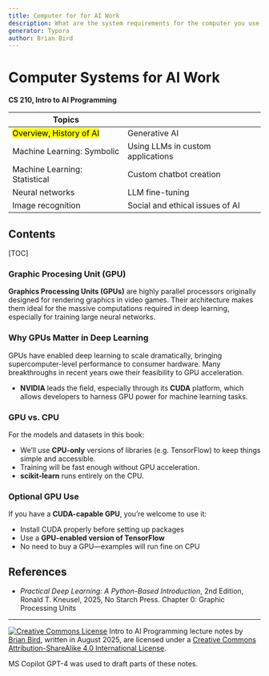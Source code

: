 ```yaml
---
title: Computer for for AI Work
description: What are the system requirements for the computer you use to do AI work.
generator: Typora
author: Brian Bird
---
```


<h1>Computer Systems for AI Work</h1>

**CS 210, Intro to AI Programming**

| Topics                               |                                   |
| ------------------------------------ | --------------------------------- |
| <mark>Overview, History of AI</mark> | Generative AI                     |
| Machine Learning: Symbolic           | Using LLMs in custom applications |
| Machine Learning: Statistical        | Custom chatbot creation           |
| Neural networks                      | LLM fine-tuning                   |
| Image recognition                    | Social and ethical issues of AI   |



<h2>Contents</h2>

[TOC]

### Graphic Procesing Unit (GPU)

**Graphics Processing Units (GPUs)** are highly parallel processors originally designed for rendering graphics in video games. Their architecture makes them ideal for the massive computations required in deep learning, especially for training large neural networks.

### Why GPUs Matter in Deep Learning

GPUs have enabled deep learning to scale dramatically, bringing supercomputer-level performance to consumer hardware. Many breakthroughs in recent years owe their feasibility to GPU acceleration.

- **NVIDIA** leads the field, especially through its **CUDA** platform, which allows developers to harness GPU power for machine learning tasks.

### GPU vs. CPU

For the models and datasets in this book:

- We’ll use **CPU-only** versions of libraries (e.g. TensorFlow) to keep things simple and accessible.
- Training will be fast enough without GPU acceleration.
- **scikit-learn** runs entirely on the CPU.

### Optional GPU Use

If you have a **CUDA-capable GPU**, you’re welcome to use it:

- Install CUDA properly before setting up packages
- Use a **GPU-enabled version of TensorFlow**
- No need to buy a GPU—examples will run fine on CPU

## References

- *Practical Deep Learning: A Python-Based Introduction*, 2nd Edition, Ronald T. Kneusel, 2025, No Starch Press. 
  Chapter 0: Graphic Processing Units



---

[![Creative Commons License](https://i.creativecommons.org/l/by-sa/4.0/88x31.png)](http://creativecommons.org/licenses/by-sa/4.0/) Intro to AI Programming lecture notes by [Brian Bird](https://profbird.dev), written in <time>August 2025</time>, are licensed under a [Creative Commons Attribution-ShareAlike 4.0 International License](http://creativecommons.org/licenses/by-sa/4.0/). 

MS Copilot GPT-4 was used to draft parts of these notes.

[^1]: 
[^2]: 